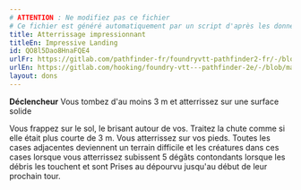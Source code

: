 ```yaml
---
# ATTENTION : Ne modifiez pas ce fichier
# Ce fichier est généré automatiquement par un script d'après les données du module Foundry VTT officiel et de sa traduction
title: Atterrissage impressionnant
titleEn: Impressive Landing
id: QO8l5Dao8HnaFQE4
urlFr: https://gitlab.com/pathfinder-fr/foundryvtt-pathfinder2-fr/-/blob/master/data/feats/QO8l5Dao8HnaFQE4.htm
urlEn: https://gitlab.com/hooking/foundry-vtt---pathfinder-2e/-/blob/master/packs/data/feats.db/impressive-landing.json
layout: dons
---
```

**Déclencheur** Vous tombez d'au moins 3 m et atterrissez sur une surface solide

Vous frappez sur le sol, le brisant autour de vos. Traitez la chute comme si elle était plus courte de 3 m. Vous atterrissez sur vos pieds. Toutes les cases adjacentes deviennent un terrain difficile et les créatures dans ces cases lorsque vous atterrissez subissent 5 dégâts contondants lorsque les débris les touchent et sont <a class="entity-link" data-pack="pf2e.conditionitems" data-id="AJh5ex99aV6VTggg" draggable="true"><i class="fas fa-book-open"></i>Prises au dépourvu</a> jusqu'au début de leur prochain tour.
